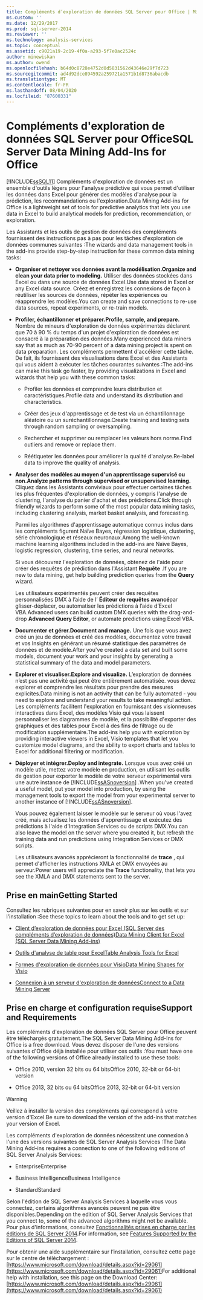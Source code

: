 ```yaml
---
title: Compléments d’exploration de données SQL Server pour Office | Microsoft Docs
ms.custom: ''
ms.date: 12/29/2017
ms.prod: sql-server-2014
ms.reviewer: ''
ms.technology: analysis-services
ms.topic: conceptual
ms.assetid: c9021a19-2c19-4f0a-a293-5f7e0ac2524c
author: minewiskan
ms.author: owend
ms.openlocfilehash: b64d0c8728e4752d0d5831562d43646e29f7d723
ms.sourcegitcommit: ad4d92dce894592a259721a1571b1d8736abacdb
ms.translationtype: MT
ms.contentlocale: fr-FR
ms.lasthandoff: 08/04/2020
ms.locfileid: "87600331"
---
```

# <a name="sql-server-data-mining-add-ins-for-office"></a><span data-ttu-id="0b666-102">Compléments d'exploration de données SQL Server pour Office</span><span class="sxs-lookup"><span data-stu-id="0b666-102">SQL Server Data Mining Add-Ins for Office</span></span>
  [!INCLUDE[ssSQL11](../../includes/sssql11-md.md)] <span data-ttu-id="0b666-103">Compléments d'exploration de données est un ensemble d'outils légers pour l'analyse prédictive qui vous permet d'utiliser les données dans Excel pour générer des modèles d'analyse pour la prédiction, les recommandations ou l'exploration.</span><span class="sxs-lookup"><span data-stu-id="0b666-103">Data Mining Add-ins for Office is a lightweight set of tools for predictive analytics that lets you use data in Excel to build analytical models for prediction, recommendation, or exploration.</span></span>  
  
 <span data-ttu-id="0b666-104">Les Assistants et les outils de gestion de données des compléments fournissent des instructions pas à pas pour les tâches d'exploration de données communes suivantes :</span><span class="sxs-lookup"><span data-stu-id="0b666-104">The wizards and data management tools in the add-ins provide step-by-step instruction for these common data mining tasks:</span></span>  
  
-   <span data-ttu-id="0b666-105">**Organiser et nettoyer vos données avant la modélisation.**</span><span class="sxs-lookup"><span data-stu-id="0b666-105">**Organize and clean your data prior to modeling.**</span></span> <span data-ttu-id="0b666-106">Utiliser des données stockées dans Excel ou dans une source de données Excel.</span><span class="sxs-lookup"><span data-stu-id="0b666-106">Use data stored in Excel or any Excel data source.</span></span> <span data-ttu-id="0b666-107">Créez et enregistrez les connexions de façon à réutiliser les sources de données, répéter les expériences ou réapprendre les modèles.</span><span class="sxs-lookup"><span data-stu-id="0b666-107">You can create and save connections to re-use data sources, repeat experiments, or re-train models.</span></span>  
  
-   <span data-ttu-id="0b666-108">**Profiler, échantillonner et préparer.**</span><span class="sxs-lookup"><span data-stu-id="0b666-108">**Profile, sample, and prepare.**</span></span> <span data-ttu-id="0b666-109">Nombre de mineurs d'exploration de données expérimentés déclarent que 70 à 90 % du temps d'un projet d'exploration de données est consacré à la préparation des données.</span><span class="sxs-lookup"><span data-stu-id="0b666-109">Many experienced data miners say that as much as 70-90 percent of a data mining project is spent on data preparation.</span></span> <span data-ttu-id="0b666-110">Les compléments permettent d'accélérer cette tâche. De fait, ils fournissent des visualisations dans Excel et des Assistants qui vous aident à exécuter les tâches courantes suivantes :</span><span class="sxs-lookup"><span data-stu-id="0b666-110">The add-ins can make this task go faster, by providing visualizations in Excel and wizards that help you with these common tasks:</span></span>  
  
    -   <span data-ttu-id="0b666-111">Profiler les données et comprendre leurs distribution et caractéristiques.</span><span class="sxs-lookup"><span data-stu-id="0b666-111">Profile data and understand its distribution and characteristics.</span></span>  
  
    -   <span data-ttu-id="0b666-112">Créer des jeux d'apprentissage et de test via un échantillonnage aléatoire ou un suréchantillonnage.</span><span class="sxs-lookup"><span data-stu-id="0b666-112">Create training and testing sets through random sampling or oversampling.</span></span>  
  
    -   <span data-ttu-id="0b666-113">Rechercher et supprimer ou remplacer les valeurs hors norme.</span><span class="sxs-lookup"><span data-stu-id="0b666-113">Find outliers and remove or replace them.</span></span>  
  
    -   <span data-ttu-id="0b666-114">Réétiqueter les données pour améliorer la qualité d'analyse.</span><span class="sxs-lookup"><span data-stu-id="0b666-114">Re-label data to improve the quality of analysis.</span></span>  
  
-   <span data-ttu-id="0b666-115">**Analyser des modèles au moyen d'un apprentissage supervisé ou non.**</span><span class="sxs-lookup"><span data-stu-id="0b666-115">**Analyze patterns through supervised or unsupervised learning.**</span></span> <span data-ttu-id="0b666-116">Cliquez dans les Assistants conviviaux pour effectuer certaines tâches les plus fréquentes d'exploration de données, y compris l'analyse de clustering, l'analyse du panier d'achat et des prédictions.</span><span class="sxs-lookup"><span data-stu-id="0b666-116">Click through friendly wizards to perform some of the most popular data mining tasks, including clustering analysis, market basket analysis, and forecasting.</span></span>  
  
     <span data-ttu-id="0b666-117">Parmi les algorithmes d'apprentissage automatique connus inclus dans les compléments figurent Naïve Bayes, régression logistique, clustering, série chronologique et réseaux neuronaux.</span><span class="sxs-lookup"><span data-stu-id="0b666-117">Among the well-known machine learning algorithms included in the add-ins are Naïve Bayes, logistic regression, clustering, time series, and neural networks.</span></span>  
  
     <span data-ttu-id="0b666-118">Si vous découvrez l'exploration de données, obtenez de l'aide pour créer des requêtes de prédiction dans l'Assistant **Requête** .</span><span class="sxs-lookup"><span data-stu-id="0b666-118">If you are new to data mining, get help building prediction queries from the **Query** wizard.</span></span>  
  
     <span data-ttu-id="0b666-119">Les utilisateurs expérimentés peuvent créer des requêtes personnalisées DMX à l’aide de l’ **Éditeur de requêtes avancé**par glisser-déplacer, ou automatiser les prédictions à l’aide d’Excel VBA.</span><span class="sxs-lookup"><span data-stu-id="0b666-119">Advanced users can build custom DMX queries with the drag-and-drop **Advanced Query Editor**, or automate predictions using Excel VBA.</span></span>  
  
-   <span data-ttu-id="0b666-120">**Documenter et gérer.**</span><span class="sxs-lookup"><span data-stu-id="0b666-120">**Document and manage.**</span></span> <span data-ttu-id="0b666-121">Une fois que vous avez créé un jeu de données et créé des modèles, documentez votre travail et vos Insights en générant un résumé statistique des paramètres de données et de modèle.</span><span class="sxs-lookup"><span data-stu-id="0b666-121">After you've created a data set and built some models, document your work and your insights by generating a statistical summary of the data and model parameters.</span></span>  
  
-   <span data-ttu-id="0b666-122">**Explorer et visualiser.**</span><span class="sxs-lookup"><span data-stu-id="0b666-122">**Explore and visualize.**</span></span> <span data-ttu-id="0b666-123">L’exploration de données n’est pas une activité qui peut être entièrement automatisée. vous devez explorer et comprendre les résultats pour prendre des mesures explicites.</span><span class="sxs-lookup"><span data-stu-id="0b666-123">Data mining is not an activity that can be fully automated - you need to explore and understand your results to take meaningful action.</span></span> <span data-ttu-id="0b666-124">Les compléments facilitent l'exploration en fournissant des visionneuses interactives dans Excel, des modèles Visio qui vous laissent personnaliser les diagrammes de modèle, et la possibilité d'exporter des graphiques et des tables pour Excel à des fins de filtrage ou de modification supplémentaire.</span><span class="sxs-lookup"><span data-stu-id="0b666-124">The add-ins help you with exploration by providing interactive viewers in Excel, Visio templates that let you customize model diagrams, and the ability to export charts and tables to Excel for additional filtering or modification.</span></span>  
  
-   <span data-ttu-id="0b666-125">**Déployer et intégrer.**</span><span class="sxs-lookup"><span data-stu-id="0b666-125">**Deploy and integrate.**</span></span> <span data-ttu-id="0b666-126">Lorsque vous avez créé un modèle utile, mettez votre modèle en production, en utilisant les outils de gestion pour exporter le modèle de votre serveur expérimental vers une autre instance de [!INCLUDE[ssASnoversion](../../includes/ssasnoversion-md.md)] .</span><span class="sxs-lookup"><span data-stu-id="0b666-126">When you've created a useful model, put your model into production, by using the management tools to export the model from your experimental server to another instance of [!INCLUDE[ssASnoversion](../../includes/ssasnoversion-md.md)].</span></span>  
  
     <span data-ttu-id="0b666-127">Vous pouvez également laisser le modèle sur le serveur où vous l'avez créé, mais actualisez les données d'apprentissage et exécutez des prédictions à l'aide d'Integration Services ou de scripts DMX.</span><span class="sxs-lookup"><span data-stu-id="0b666-127">You can also leave the model on the server where you created it, but refresh the training data and run predictions using Integration Services or DMX scripts.</span></span>  
  
     <span data-ttu-id="0b666-128">Les utilisateurs avancés apprécieront la fonctionnalité de **trace** , qui permet d'afficher les instructions XMLA et DMX envoyées au serveur.</span><span class="sxs-lookup"><span data-stu-id="0b666-128">Power users will appreciate the **Trace** functionality, that lets you see the XMLA and DMX statements sent to the server.</span></span>  
  
## <a name="getting-started"></a><span data-ttu-id="0b666-129">Prise en main</span><span class="sxs-lookup"><span data-stu-id="0b666-129">Getting Started</span></span>  
 <span data-ttu-id="0b666-130">Consultez les rubriques suivantes pour en savoir plus sur les outils et sur l'installation :</span><span class="sxs-lookup"><span data-stu-id="0b666-130">See these topics to learn about the tools and to get set up:</span></span>  
  
-   [<span data-ttu-id="0b666-131">Client d’exploration de données pour Excel &#40;SQL Server des compléments d’exploration de données&#41;</span><span class="sxs-lookup"><span data-stu-id="0b666-131">Data Mining Client for Excel &#40;SQL Server Data Mining Add-ins&#41;</span></span>](../data-mining-client-for-excel-sql-server-data-mining-add-ins.md)  
  
-   [<span data-ttu-id="0b666-132">Outils d'analyse de table pour Excel</span><span class="sxs-lookup"><span data-stu-id="0b666-132">Table Analysis Tools for Excel</span></span>](../table-analysis-tools-for-excel.md)  
  
-   [<span data-ttu-id="0b666-133">Formes d'exploration de données pour Visio</span><span class="sxs-lookup"><span data-stu-id="0b666-133">Data Mining Shapes for Visio</span></span>](../data-mining-shapes-for-visio.md)  
  
-   [<span data-ttu-id="0b666-134">Connexion à un serveur d'exploration de données</span><span class="sxs-lookup"><span data-stu-id="0b666-134">Connect to a Data Mining Server</span></span>](../connect-to-a-data-mining-server.md)  
  
## <a name="support-and-requirements"></a><span data-ttu-id="0b666-135">Prise en charge et configuration requise</span><span class="sxs-lookup"><span data-stu-id="0b666-135">Support and Requirements</span></span>  
 <span data-ttu-id="0b666-136">Les compléments d'exploration de données SQL Server pour Office peuvent être téléchargés gratuitement.</span><span class="sxs-lookup"><span data-stu-id="0b666-136">The SQL Server Data Mining Add-Ins for Office is a free download.</span></span> <span data-ttu-id="0b666-137">Vous devez disposer de l'une des versions suivantes d'Office déjà installée pour utiliser ces outils :</span><span class="sxs-lookup"><span data-stu-id="0b666-137">You must have one of the following versions of Office already installed to use these tools:</span></span>  
  
-   <span data-ttu-id="0b666-138">Office 2010, version 32 bits ou 64 bits</span><span class="sxs-lookup"><span data-stu-id="0b666-138">Office 2010, 32-bit or 64-bit version</span></span>  
  
-   <span data-ttu-id="0b666-139">Office 2013, 32 bits ou 64 bits</span><span class="sxs-lookup"><span data-stu-id="0b666-139">Office 2013, 32-bit or 64-bit version</span></span>  
  
> [!WARNING]  
>  <span data-ttu-id="0b666-140">Veillez à installer la version des compléments qui correspond à votre version d'Excel.</span><span class="sxs-lookup"><span data-stu-id="0b666-140">Be sure to download the version of the add-ins that matches your version of Excel.</span></span>  
  
 <span data-ttu-id="0b666-141">Les compléments d'exploration de données nécessitent une connexion à l'une des versions suivantes de SQL Server Analysis Services :</span><span class="sxs-lookup"><span data-stu-id="0b666-141">The Data Mining Add-ins requires a connection to one of the following editions of SQL Server Analysis Services:</span></span>  
  
-   <span data-ttu-id="0b666-142">Enterprise</span><span class="sxs-lookup"><span data-stu-id="0b666-142">Enterprise</span></span>  
  
-   <span data-ttu-id="0b666-143">Business Intelligence</span><span class="sxs-lookup"><span data-stu-id="0b666-143">Business Intelligence</span></span>  
  
-   <span data-ttu-id="0b666-144">Standard</span><span class="sxs-lookup"><span data-stu-id="0b666-144">Standard</span></span>  
  
 <span data-ttu-id="0b666-145">Selon l'édition de SQL Server Analysis Services à laquelle vous vous connectez, certains algorithmes avancés peuvent ne pas être disponibles.</span><span class="sxs-lookup"><span data-stu-id="0b666-145">Depending on the edition of SQL Server Analysis Services that you connect to, some of the advanced algorithms might not be available.</span></span> <span data-ttu-id="0b666-146">Pour plus d'informations, consultez [Fonctionnalités prises en charge par les éditions de SQL Server 2014](https://msdn.microsoft.com/library/cc645993.aspx).</span><span class="sxs-lookup"><span data-stu-id="0b666-146">For information, see [Features Supported by the Editions of SQL Server 2014](https://msdn.microsoft.com/library/cc645993.aspx).</span></span>  
  
 <span data-ttu-id="0b666-147">Pour obtenir une aide supplémentaire sur l’installation, consultez cette page sur le centre de téléchargement :[https://www.microsoft.com/download/details.aspx?id=29061](https://www.microsoft.com/download/details.aspx?id=29061)</span><span class="sxs-lookup"><span data-stu-id="0b666-147">For additional help with installation, see this page on the Download Center: [https://www.microsoft.com/download/details.aspx?id=29061](https://www.microsoft.com/download/details.aspx?id=29061)</span></span>  
  
  
